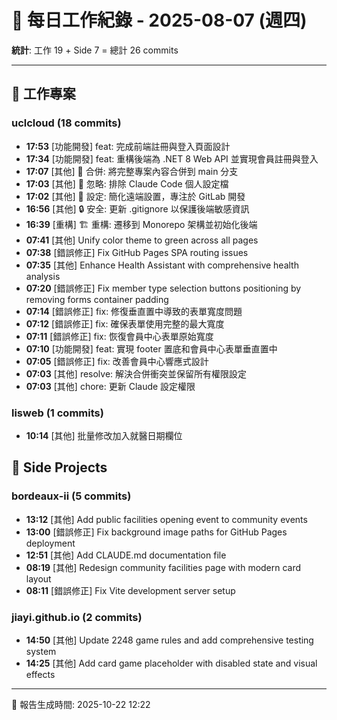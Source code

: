 # 📅 每日工作紀錄 - 2025-08-07 (週四)

**統計**: 工作 19 + Side 7 = 總計 26 commits

---

## 💼 工作專案

### uclcloud (18 commits)

- **17:53** [功能開發] feat: 完成前端註冊與登入頁面設計
- **17:34** [功能開發] feat: 重構後端為 .NET 8 Web API 並實現會員註冊與登入
- **17:07** [其他] 🔀 合併: 將完整專案內容合併到 main 分支
- **17:03** [其他] 🙈 忽略: 排除 Claude Code 個人設定檔
- **17:02** [其他] 🔧 設定: 簡化遠端設置，專注於 GitLab 開發
- **16:56** [其他] 🔒 安全: 更新 .gitignore 以保護後端敏感資訊
- **16:39** [重構] 🏗️ 重構: 遷移到 Monorepo 架構並初始化後端
- **07:41** [其他] Unify color theme to green across all pages
- **07:38** [錯誤修正] Fix GitHub Pages SPA routing issues
- **07:35** [其他] Enhance Health Assistant with comprehensive health analysis
- **07:20** [錯誤修正] Fix member type selection buttons positioning by removing forms container padding
- **07:14** [錯誤修正] fix: 修復垂直置中導致的表單寬度問題
- **07:12** [錯誤修正] fix: 確保表單使用完整的最大寬度
- **07:11** [錯誤修正] fix: 恢復會員中心表單原始寬度
- **07:10** [功能開發] feat: 實現 footer 置底和會員中心表單垂直置中
- **07:05** [錯誤修正] fix: 改善會員中心響應式設計
- **07:03** [其他] resolve: 解決合併衝突並保留所有權限設定
- **07:03** [其他] chore: 更新 Claude 設定權限

### lisweb (1 commits)

- **10:14** [其他] 批量修改加入就醫日期欄位

## 🎨 Side Projects

### bordeaux-ii (5 commits)

- **13:12** [其他] Add public facilities opening event to community events
- **13:00** [錯誤修正] Fix background image paths for GitHub Pages deployment
- **12:51** [其他] Add CLAUDE.md documentation file
- **08:19** [其他] Redesign community facilities page with modern card layout
- **08:11** [錯誤修正] Fix Vite development server setup

### jiayi.github.io (2 commits)

- **14:50** [其他] Update 2248 game rules and add comprehensive testing system
- **14:25** [其他] Add card game placeholder with disabled state and visual effects

---

📅 報告生成時間: 2025-10-22 12:22
